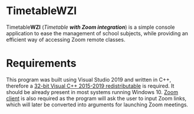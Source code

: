 # TimetableWZI
Timetable**WZI** (*Timetable **with Zoom integration***) is a simple console application to ease the management of school subjects, while providing an efficient way of accessing Zoom remote classes.

# Requirements
This program was built using Visual Studio 2019 and written in C++, therefore a [32-bit Visual C++ 2015-2019 redistributable](https://aka.ms/vs/16/release/vc_redist.x86.exe) is required. It should be already present in most systems running Windows 10.
[Zoom client](https://zoom.us/download) is also required as the program will ask the user to input Zoom links, which will later be converted into arguments for launching Zoom meetings.
